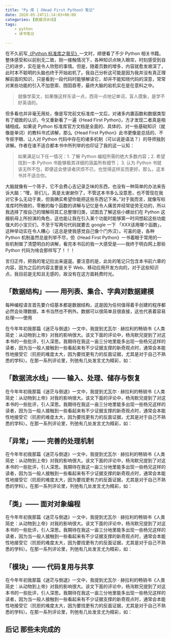 ```yaml
---
title: "Py 库 |《Head First Python》笔记"
date: 2020-05-24T11:14:03+08:00
categories: [数据流水线]
tags:
    - python
    - 读书笔记

---
```



在不久前写[《Python 标准库之我见》](https://www.divinerhjf.xyz/posts/2020-05-08-python-standard-library/)一文时，顺便看了不少 Python 相关书籍。整体感受和以前别无二致，刚一接触情况下，各种知识点映入眼帘，时刻感受到自己的进步，实在是令人欣慰的事情。但是，随着页数的增多，内容就愈发艰深了，此时本不聪明的头脑也终于开始宕机了。我自己分析这可能是因为我并没有真正理解前面的知识，只是看到一段代码时能够解读它，却并不能知晓代码的深意，常常对某些功能的引入不加思索、囫囵吞枣，最终大脑的宕机实在是在意料之中。

> 就像学英文，如果像这样东读一点，西背一点地记单词，盲人摸象，是学不好英语的。

但多看也并非毫无用处，像是写完前文标准库一文后，对诸多内置函数和数据类型有了细致的认识，今又重新看了一遍《Head First Python》，方才发现二者真是相辅相成。如果说 Python 标准库官方文档是全面的、具体的、对一些基础知识（就像是单词）的教科书式讲解，那么《Head First Python》此书更像是总括的、不专抠字眼、让人对 Python 代码中存在的诸多机制（可以说是语法？）的导师独到讲解。作者在谁不适合都本书中所列举的也印证了我的这一认知：

> 如果满足以下任一情况：1. 了解 Python 编程所需的绝大多数内容；2. 希望找到一本 Python 书能够极其详细的涵盖所有细节； 3. 认为 Python 书就该无所不包，即便这会使读者厌烦不已，也觉得这样反而更好。那么，这本书并不适合你。

大脑就像有一个筛子，它不会费心去记录乏味的东西，也没有一种简单的办法来告诉大脑：“嘿，哥们儿，真是太谢谢你了，不管这本书多么没意思，也不管现在我对它多么无动于衷，但我确实希望你能把这些东西记下来。”对于我而言，就像写标准库时所做的，零散的每个函数的讲解与记忆是令人痛苦并经常徒劳无功的，所以我选择了按自己的理解将其汇总整理归类，试图去了解这些小螺丝们在 Python 这艘航母上所扮演的角色，这也能让我在引入某个功能时能够第一时间想起这些功能强大的小宝贝们，不至于写两句代码就要去 google 一下 「XXX该用哪个函数」，这种举动实在令人糟心（这总是使我感觉自己像个门外汉）。可喜的是，各种 Python 机制虽然总是列举不尽，但《Head First Python》一书着眼于常用的一些机制做了清楚明白的讲解，看完本书后的我一大感受是——我终于明白网上那些 Python 代码为啥会那样写了！！！

言归正传，把我的笔记拉出来遛遛。要注意的是，此处的笔记只包含本书前六章的内容，因为之后的内容主要是关于 Web、移动应用开发方向的，对于这些知识点，我目前是无知且无感的，故没有在这方面耗费时光。

## 「数据结构」—— 用列表、集合、字典对数据建模

每种编程语言首先要介绍基本都是数据结构，这是因为任何值得着手创建的程序都必然会处理数据，本书当然也不例外。数据可以很简单且很直接，这也代表着容易处理——使用

在今年年初我那篇《迷茫与倒退》一文中，我提到尤瓦尔 · 赫拉利的畅销书《人类简史：从动物到上帝》对我的影响很大。该文下面的评论中，杨洵默兄提到了对这本书的一些批评，引人深思。我期待在我这一亩三分地里能多出现一些杨兄这样的读者，因为当一般人接触到一些看起来有不少证据支撑的新奇观点时，通常会本能性地接受它（抗拒的难度太大，因为要找更有力的反面证据，尤其是对于自己不熟悉的学科）。在那一系列评论里，列弛有几处发言尤为精彩，如：

## 「数据流水线」—— 输入、处理、储存与恢复

在今年年初我那篇《迷茫与倒退》一文中，我提到尤瓦尔 · 赫拉利的畅销书《人类简史：从动物到上帝》对我的影响很大。该文下面的评论中，杨洵默兄提到了对这本书的一些批评，引人深思。我期待在我这一亩三分地里能多出现一些杨兄这样的读者，因为当一般人接触到一些看起来有不少证据支撑的新奇观点时，通常会本能性地接受它（抗拒的难度太大，因为要找更有力的反面证据，尤其是对于自己不熟悉的学科）。在那一系列评论里，列弛有几处发言尤为精彩，如：

## 「异常」—— 完善的处理机制

在今年年初我那篇《迷茫与倒退》一文中，我提到尤瓦尔 · 赫拉利的畅销书《人类简史：从动物到上帝》对我的影响很大。该文下面的评论中，杨洵默兄提到了对这本书的一些批评，引人深思。我期待在我这一亩三分地里能多出现一些杨兄这样的读者，因为当一般人接触到一些看起来有不少证据支撑的新奇观点时，通常会本能性地接受它（抗拒的难度太大，因为要找更有力的反面证据，尤其是对于自己不熟悉的学科）。在那一系列评论里，列弛有几处发言尤为精彩，如：

## 「类」—— 面对对象编程

在今年年初我那篇《迷茫与倒退》一文中，我提到尤瓦尔 · 赫拉利的畅销书《人类简史：从动物到上帝》对我的影响很大。该文下面的评论中，杨洵默兄提到了对这本书的一些批评，引人深思。我期待在我这一亩三分地里能多出现一些杨兄这样的读者，因为当一般人接触到一些看起来有不少证据支撑的新奇观点时，通常会本能性地接受它（抗拒的难度太大，因为要找更有力的反面证据，尤其是对于自己不熟悉的学科）。在那一系列评论里，列弛有几处发言尤为精彩，如：

## 「模块」—— 代码复用与共享

在今年年初我那篇《迷茫与倒退》一文中，我提到尤瓦尔 · 赫拉利的畅销书《人类简史：从动物到上帝》对我的影响很大。该文下面的评论中，杨洵默兄提到了对这本书的一些批评，引人深思。我期待在我这一亩三分地里能多出现一些杨兄这样的读者，因为当一般人接触到一些看起来有不少证据支撑的新奇观点时，通常会本能性地接受它（抗拒的难度太大，因为要找更有力的反面证据，尤其是对于自己不熟悉的学科）。在那一系列评论里，列弛有几处发言尤为精彩，如：

## 后记 那些未完成的